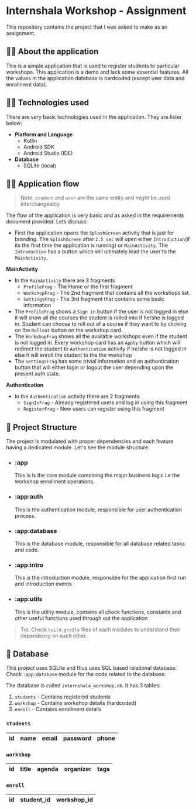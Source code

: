# Internshala Workshop - Assignment

This repository contains the project that I was asked to make as an assignment.

## 💁‍♂️ About the application

This is a simple application that is used to register students to particular workshops. This application is a demo and lack some essential features. All the values in the application database is hardcoded (except user data and enrollment data).

## 👨‍💻 Technologies used

There are very basic technologies used in the application. They are lister below:

- **Platform and Language**
  - Kotlin
  - Android SDK
  - Android Studio (IDE)
- **Database**
  - SQLite (local)

## 🚶‍♂️ Application flow

> Note: `student` and `user` are the same entity and might be used interchangeably

The flow of the application is very basic and as asked in the requirements document provided. Lets discuss:

- First the application opens the `SplashScreen` activity that is just for branding. The `SplashScreen` after `2.5 sec` will open either `Introduction`(if its the first time the application is running) or `MainActivity`. The `Introduction` has a button which will ultimately lead the user to the `MainActivity`.

**MainActivity**

- In the `MainActivity` there are 3 fragments
  - `ProfileFrag` - The Home or the first fragment
  - `WorkshopFrag` - The 2nd fragment that contains all the workshops list.
  - `SettingsFrag` - The 3rd fragment that contains some basic information
- The `ProfileFrag` shows a `Sign in` button if the user is not logged in else it will show all the courses the student is rolled into if he/she is logged in. Student can choose to roll out of a course if they want to by clicking on the `Rollout` button on the workshop card.
- The `WorkshopFrag` shows all the available workshops even if the student is not logged in. Every workshop card has an `Apply` button which will redirect the student to `Authentication` activity if he/she is not logged in else it will enroll the student to the the workshop
- The `SettingsFrag` has some trivial information and an authentication button that will either login or logout the user depending upon the present auth state.

**Authentication**

- In the `Authentication` activity there are 2 fragments:
  - `SignInFrag` - Already registered users and log in using this fragment
  - `RegisterFrag` - New users can register using this fragment

## 🧱 Project Structure

The project is modulated with proper dependencies and each feature having a dedicated module. Let's see the module structure.

- ### **:app**
  This is is the core module containing the major business logic i.e the workshop enrollment operations.
- ### **:app:auth**
  This is the authentication module, responsible for user authentication process.
- ### **:app:database**
  This is the database module, responsible for all database related tasks and code.
- ### **:app:intro**
  This is the introduction module, responsible for the application first run and introduction events
- ### **:app:utils**

  This is the utility module, contains all check functions, constants and other useful functions used through out the application

> Tip: Check `build.gradle` files of each modules to understand their dependency on each other.

## 📂 Database

This project uses SQLite and thus uses SQL based relational database. Check `:app:database` module for the code related to the database.

The database is called `internshala_workshop.db`. It has 3 tables:

1. `students` - Contains registered students
2. `workshop` - Contains workshop details (hardcoded)
3. `enroll` - Contains enrollment details

### `students`

| id  | name | email | password | phone |
| --- | ---- | ----- | -------- | ----- |

### `workshop`

| id  | title | agenda | organizer | tags |
| --- | ----- | ------ | --------- | ---- |

### `enroll`

| id  | student_id | workshop_id |
| --- | ---------- | ----------- |
